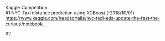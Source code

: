 
Kaggle Competition  
#1 NYC Taxi distance prediction using XGBoost  (-2018/10/01)
https://www.kaggle.com/headsortails/nyc-taxi-eda-update-the-fast-the-curious/notebook   

#2  
